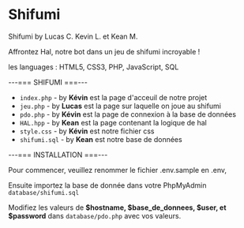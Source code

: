 # Shifumi
Shifumi by Lucas C. Kevin L. et Kean M.

Affrontez Hal, notre bot dans un jeu de shifumi incroyable !

les languages : HTML5, CSS3, PHP, JavaScript, SQL

---=== SHIFUMI ===---

- ```index.php``` - by **Kévin** est la page d'acceuil de notre projet
- ```jeu.php``` - by **Lucas** est la page sur laquelle on joue au shifumi
- ```pdo.php``` - by **Kévin** est la page de connexion à la base de données
- ```HAL.hpp``` - by **Kean** est la page contenant la logique de hal
- ```style.css``` - by **Kévin** est notre fichier css
- ```shifumi.sql``` - by **Kean** est notre base de données

---=== INSTALLATION ===---

Pour commencer, veuillez renommer le fichier .env.sample en .env,

Ensuite importez la base de donnée dans votre PhpMyAdmin ```database/shifumi.sql```

Modifiez les valeurs de **$hostname, $base_de_donnees, $user, et $password** dans ```database/pdo.php``` avec vos valeurs.
